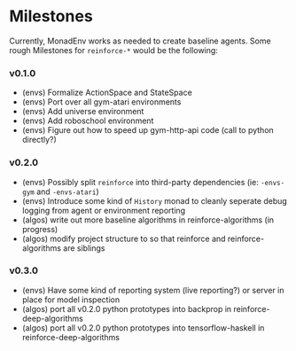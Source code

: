 Milestones
===================

Currently, MonadEnv works as needed to create baseline agents.
Some rough Milestones for `reinforce-*` would be the following:

### v0.1.0

+ (envs) Formalize ActionSpace and StateSpace
+ (envs) Port over all gym-atari environments
+ (envs) Add universe environment
+ (envs) Add roboschool environment
+ (envs) Figure out how to speed up gym-http-api code (call to python directly?)

### v0.2.0

+ (envs) Possibly split `reinforce` into third-party dependencies (ie: `-envs-gym` and `-envs-atari`)
+ (envs) Introduce some kind of `History` monad to cleanly seperate debug logging from agent or environment reporting
+ (algos) write out more baseline algorithms in reinforce-algorithms (in progress)
+ (algos) modify project structure to so that reinforce and reinforce-algorithms are siblings

### v0.3.0

+ (envs) Have some kind of reporting system (live reporting?) or server in place for model inspection
+ (algos) port all v0.2.0 python prototypes into backprop in reinforce-deep-algorithms
+ (algos) port all v0.2.0 python prototypes into tensorflow-haskell in reinforce-deep-algorithms

